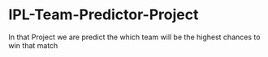 # IPL-Team-Predictor-Project
In that Project we are predict the which team will be the highest chances to win that match 
